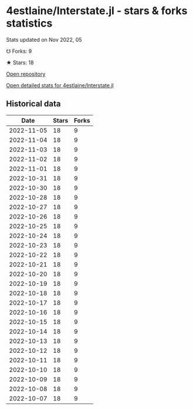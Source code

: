 # 4estlaine/Interstate.jl - stars & forks statistics

Stats updated on Nov 2022, 05

☋ Forks: 9

★ Stars: 18

[Open repository](https://github.com/4estlaine/Interstate.jl)

[Open detailed stats for 4estlaine/Interstate.jl](https://reviewgithub.com/rep/4estlaine/Interstate.jl)

## Historical data
| Date | Stars | Forks |
|------|-------|-------|
| 2022-11-05 | 18 | 9 | 
| 2022-11-04 | 18 | 9 | 
| 2022-11-03 | 18 | 9 | 
| 2022-11-02 | 18 | 9 | 
| 2022-11-01 | 18 | 9 | 
| 2022-10-31 | 18 | 9 | 
| 2022-10-30 | 18 | 9 | 
| 2022-10-28 | 18 | 9 | 
| 2022-10-27 | 18 | 9 | 
| 2022-10-26 | 18 | 9 | 
| 2022-10-25 | 18 | 9 | 
| 2022-10-24 | 18 | 9 | 
| 2022-10-23 | 18 | 9 | 
| 2022-10-22 | 18 | 9 | 
| 2022-10-21 | 18 | 9 | 
| 2022-10-20 | 18 | 9 | 
| 2022-10-19 | 18 | 9 | 
| 2022-10-18 | 18 | 9 | 
| 2022-10-17 | 18 | 9 | 
| 2022-10-16 | 18 | 9 | 
| 2022-10-15 | 18 | 9 | 
| 2022-10-14 | 18 | 9 | 
| 2022-10-13 | 18 | 9 | 
| 2022-10-12 | 18 | 9 | 
| 2022-10-11 | 18 | 9 | 
| 2022-10-10 | 18 | 9 | 
| 2022-10-09 | 18 | 9 | 
| 2022-10-08 | 18 | 9 | 
| 2022-10-07 | 18 | 9 | 

